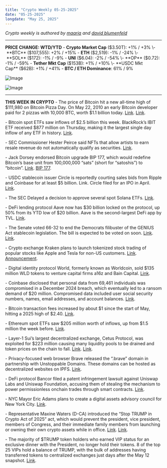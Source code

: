 ```yaml
---
title: "Crypto Weekly 05-25-2025"
date: "05-25-2025"
longdate: "May 25, 2025"
---
```


*Crypto weekly is authored by [maaria](https://x.com/maariabajwa) and [david blumenfeld](https://x.com/serdave_eth)*

---
**PRICE CHANGE: WTD/YTD**
\- **Crypto Market Cap** ($3.50T): +1% / +3%
\- **BTC** ($107,555): +2% / +15%
\- **ETH** ($2,519): -1% / -24%
\- **SOL** ($172): -1% / -9%
\- **UNI** ($6.04): -2% / -54%
\- **OP** ($0.72): -1% / -59%
\- **Tether Mkt Cap** ($153B): +1% / +10%
\- **USDC Mkt Cap** ($62B): +1% / +41%
\- **BTC / ETH Dominance**: 61% / 9%

![Image](/images/05-25-2025-1.png)

![Image](/images/05-25-2025-2.png)

---
**THIS WEEK IN CRYPTO**
\- The price of Bitcoin hit a new all-time high of $111,980 on Bitcoin Pizza Day. On May 22, 2010 an early Bitcoin developer paid for 2 pizzas with 10,000 BTC, worth $1.1 billion today. [Link](https://unchainedcrypto.com/bitcoin-hits-new-all-time-high-on-bitcoin-pizza-day/). [Link](https://www.bloomberg.com/news/articles/2025-05-22/bitcoin-tops-110-000-for-first-time-as-us-optimism-lifts-crypto?srnd=phx-crypto). 

\- Bitcoin spot ETFs saw inflows of $2.5 billion this week. BlackRock’s IBIT ETF received $877 million on Thursday, making it the largest single day inflow of any ETF in history. [Link](https://fortune.com/crypto/2025/05/23/bitcoin-etfs-infows-price-near-all-time-high/). 

\- SEC Commissioner Hester Peirce said NFTs that allow artists to earn resale revenue do not automatically qualify as securities. [Link](https://cointelegraph.com/news/nft-royalties-not-securities-sec-peirce). 

\- Jack Dorsey endorsed Bitcoin upgrade BIP 177, which would redefine Bitcoin’s base unit from 100,000,000 “sats” (short for “satoshis”) to “bitcoin”. [Link](https://decrypt.co/320942/goodbye-satoshi-jack-dorsey-wants-bitcoin-rebrand). [BIP 177](https://github.com/bitcoin/bips/blob/master/bip-0177.mediawiki).

\- USDC stablecoin issuer Circle is reportedly courting sales bids from Ripple and Coinbase for at least $5 billion. Link. Circle filed for an IPO in April. [Link](https://www.theblock.co/post/354913/circle-courting-acquisition-bids-from-coinbase-and-ripple-asks-for-at-least-5-billion-fortune). 

\- The SEC Delayed a decision to approve several spot Solana ETFs. [Link](https://decrypt.co/320956/sec-delays-decision-solana-etf-filings-weigh-legal-policy-issues). 

\- DeFi lending protocol Aave now has $30 billion locked on the protocol, up 50% from its YTD low of $20 billion. Aave is the second-largest DeFi app by TVL. [Link](https://www.theblock.co/post/354862/aave-tvl-surges-to-30-billion-signaling-renewed-strength-in-ethereum-defi). 

\- The Senate voted 66-32 to end the Democrats filibuster of the GENIUS Act stablecoin legislation. The bill is expected to be voted on soon. [Link](https://www.bloomberg.com/news/articles/2025-05-20/stablecoin-legislation-advances-in-senate-in-big-win-for-crypto?srnd=phx-crypto). [Link](https://www.cnn.com/2025/05/19/politics/senate-advances-crypto-bill). 

\- Crypto exchange Kraken plans to launch tokenized stock trading of popular stocks like Apple and Tesla for non-US customers. [Link](https://www.theblock.co/post/355416/kraken-to-launch-tokenized-stock-trading-for-apple-nvidia-and-others-outside-us-wsj). [Announcement](https://backed.fi/news-updates/backed-announces-xstocks-coming-soon-to-kraken-and-solana). 

\- Digital identity protocol World, formerly known as Worldcoin, sold $135 million WLD tokens to venture capital firms a16z and Bain Capital. [Link](https://www.theblock.co/post/355263/world-raises-135-million-via-wld-token-sale-to-expand-across-the-us). 

\- Coinbase disclosed that personal data from 69,461 individuals was compromised in a December 2024 breach, which eventually led to a ransom demand of $20 million. Compromised data included user social security numbers, names, email addresses, and account balances. [Link](https://www.theblock.co/post/355216/coinbase-reveals-69461-users-affected-in-december-2024-data-heist-filing). 

\- Bitcoin transaction fees increased by about $1 since the start of May, hitting a 2025 high of $2.40. [Link](https://www.theblock.co/post/354735/bitcoin-transaction-fees-hit-2025-highs-as-btc-price-challenges-recent-106000-top). 

\- Ethereum spot ETFs saw $205 million worth of inflows, up from $1.5 million the week before. [Link](https://decrypt.co/320900/investors-snap-up-200m-ethereum-funds-pectra-upgrade). 

\- Layer-1 Sui’s largest decentralized exchange, Cetus Protocol, was exploited for $223 million causing many liquidity pools to be drained and token prices on the chain to fall. [Link](https://unchainedcrypto.com/suis-biggest-dex-exploited-for-220m/). [Link](https://www.theblock.co/post/355372/sui-based-token-prices-cetus-protocol). 

\- Privacy-focused web browser Brave released the “.brave” domain in partnership with Unstoppable Domains. These domains can be hosted as decentralized websites on IPFS. [Link](https://www.theblock.co/post/355162/brave-browser-onchain-domain). 

\- DeFi protocol Bancor filed a patent infringement lawsuit against Uniswap Labs and Uniswap Foundation, accusing them of stealing the mechanism to power permissionless onchain trades through smart contracts. [Link](https://www.theblock.co/post/355056/bancor-sues-uniswap-for-patent-infringement-over-dex-smart-contract-tech). 

\- NYC Mayor Eric Adams plans to create a digital assets advisory council for New York City. [Link](https://decrypt.co/321158/nyc-bitcoin-mayor-eric-adams-boost-crypto-industry). 

\- Representative Maxine Waters (D-CA) introduced the “Stop TRUMP in Crypto Act of 2025” act, which would prevent the president, vice president, members of Congress, and their immediate family members from launching or owning their own crypto assets while in office. [Link](https://unchainedcrypto.com/democrats-push-new-bill-to-block-trumps-crypto-dealings/). [Link](https://decrypt.co/321661/trump-crypto-dinner-democrats-bill-stop-president-dealings). 

\- The majority of $TRUMP token holders who earned VIP status for an exclusive dinner with the President, no longer hold their tokens. 8 of the top 25 VIPs hold a balance of TRUMP, with the bulk of addresses having transferred tokens to centralized exchanges just days after the May 12 snapshot. [Link](https://decrypt.co/321849/trump-crypto-dinner-vips-dumped-coins).
